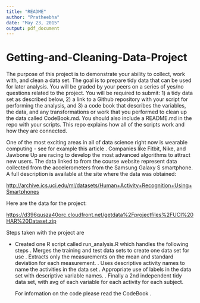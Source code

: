 ```yaml
---
title: "README"
author: "Pratheebha"
date: "May 23, 2015"
output: pdf_document
---
```


# Getting-and-Cleaning-Data-Project
The purpose of this project is to demonstrate your ability to collect, work with, and clean a data set. The goal is to prepare tidy data that can be used for later analysis. You will be graded by your peers on a series of yes/no questions related to the project. You will be required to submit: 1) a tidy data set as described below, 2) a link to a Github repository with your script for performing the analysis, and 3) a code book that describes the variables, the data, and any transformations or work that you performed to clean up the data called CodeBook.md. You should also include a README.md in the repo with your scripts. This repo explains how all of the scripts work and how they are connected.  

One of the most exciting areas in all of data science right now is wearable computing - see for example this article . Companies like Fitbit, Nike, and Jawbone Up are racing to develop the most advanced algorithms to attract new users. The data linked to from the course website represent data collected from the accelerometers from the Samsung Galaxy S smartphone. A full description is available at the site where the data was obtained: 

http://archive.ics.uci.edu/ml/datasets/Human+Activity+Recognition+Using+Smartphones 

Here are the data for the project: 

https://d396qusza40orc.cloudfront.net/getdata%2Fprojectfiles%2FUCI%20HAR%20Dataset.zip 


Steps taken with the project are 
 - Created one R script called run_analysis.R which handles the following steps
    . Merges the training and test data sets to create one data set for use 
    . Extracts only the measurements on the mean and standard deviation for each measurement.
    . Uses descriptive activity names to name the activities in the data set
    . Appropriate use of labels  in the data set with descriptive variable names. 
    . Finally a 2nd independent tidy data set, with avg of each variable for each activity for each subject. 
    
    
    For infornation on the code please read the CodeBook .